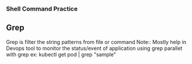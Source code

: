 ### Shell Command Practice
## Grep
Grep is filter the string patterns from file or command 
Note:: Mostly help in Devops tool to monitor the status/event of application using grep parallet with grep
ex: kubectl get pod | grep "sample"

